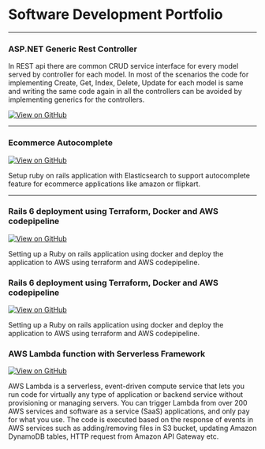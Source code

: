 # Software Development Portfolio
---

### ASP.NET Generic Rest Controller

In REST api there are common CRUD service interface for every model served by controller for each model. In most of the scenarios the code for implementing Create, Get, Index, Delete, Update for each model is same and writing the same code again in all the controllers can be avoided by implementing generics for the controllers.

[![View on GitHub](https://img.shields.io/badge/GitHub-View_on_GitHub-blue?logo=GitHub)](https://github.com/ajays1991/GenericController)

---
### Ecommerce Autocomplete 
[![View on GitHub](https://img.shields.io/badge/GitHub-View_on_GitHub-blue?logo=GitHub)](https://github.com/ajays1991/ecommerce_autocomplete)

Setup ruby on rails application with Elasticsearch to support autocomplete feature for ecommerce applications like amazon or flipkart.

---
### Rails 6 deployment using Terraform, Docker and AWS codepipeline

[![View on GitHub](https://img.shields.io/badge/GitHub-View_on_GitHub-blue?logo=GitHub)](https://github.com/ajays1991/rails_terraform)

Setting up a Ruby on rails application using docker and deploy the application to AWS using terraform and AWS codepipeline.

### Rails 6 deployment using Terraform, Docker and AWS codepipeline

[![View on GitHub](https://img.shields.io/badge/GitHub-View_on_GitHub-blue?logo=GitHub)](https://github.com/ajays1991/rails_terraform)

Setting up a Ruby on rails application using docker and deploy the application to AWS using terraform and AWS codepipeline.

### AWS Lambda function with Serverless Framework

[![View on GitHub](https://img.shields.io/badge/GitHub-View_on_GitHub-blue?logo=GitHub)](https://github.com/ajays1991/AWS-Lambda-Serverless-Framework)

AWS Lambda is a serverless, event-driven compute service that lets you run code for virtually any type of application or backend service without provisioning or managing servers. You can trigger Lambda from over 200 AWS services and software as a service (SaaS) applications, and only pay for what you use. The code is executed based on the response of events in AWS services such as adding/removing files in S3 bucket, updating Amazon DynamoDB tables, HTTP request from Amazon API Gateway etc.
